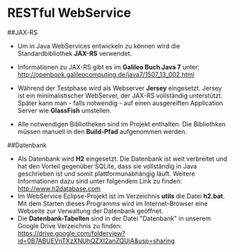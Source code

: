 RESTful WebService
===

##JAX-RS
* Um in Java WebServices entwickeln zu können wird die Standardbibliothek **JAX-RS** verwendet. 

* Informationen zu JAX-RS gibt es im **Galileo Buch Java 7** unter: http://openbook.galileocomputing.de/java7/1507_13_002.html

* Während der Testphase wird als Webserver **Jersey** eingesetzt. Jersey ist ein minimalistischer WebServer, der JAX-RS vollständig unterstützt.
Später kann man - falls notwendig - auf einen ausgereiften Application Server wie **GlassFish** umstellen. 

* Alle notwendigen Bibliotheken sind im Projekt enthalten. Die Bibliothken müssen manuell in den **Build-Pfad** aufgenommen werden.

##Datenbank
* Als Datenbank wird **H2** eingesetzt. Die Datenbank ist weit verbreitet und hat den Vorteil gegenüber SQLite, dass sie vollständig in Java geschrieben ist und somit
  plattformunabhängig läuft. Weitere Informationen dazu sind unter folgendem Link zu finden: http://www.h2database.com
* Im WebService Eclipse-Projekt ist im Verzeichnis **utils** die Datei **h2.bat**. Mit dem Starten dieses Programms wird im
  Internet-Browser eine Webseite zur Verwaltung der Datenbank geöffnet.
* Die **Datenbank-Tabellen** sind in der Datei "Datenbank" in unserem Google Drive Verzeichnis zu finden: https://drive.google.com/folderview?id=0B7ABUEVnTXzXNUhQZXI2anZQUjA&usp=sharing
